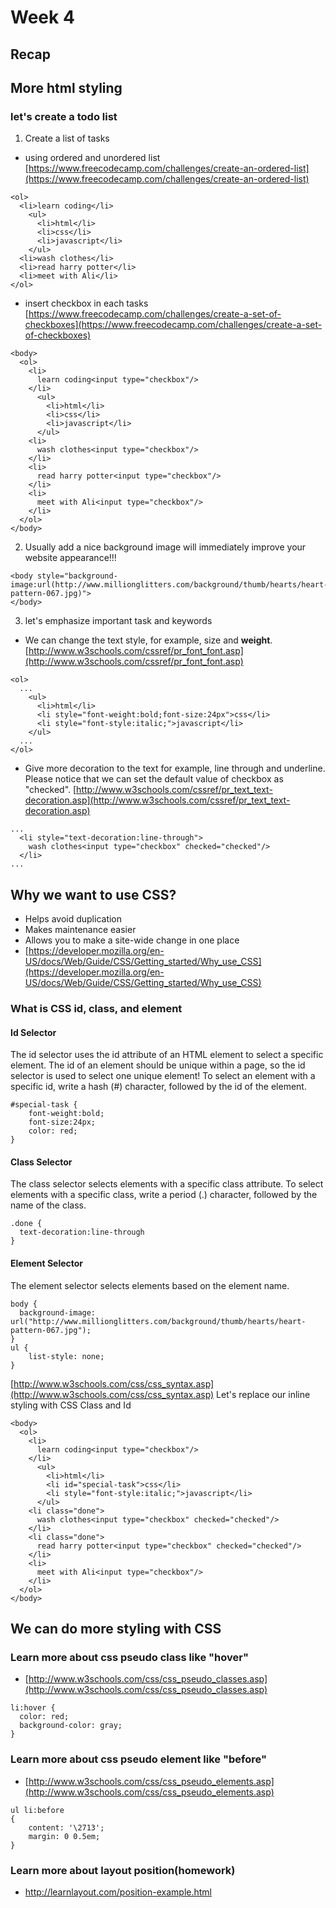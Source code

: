 # Week 4

## Recap

## More html styling

### let's create a todo list

1. Create a list of tasks
  * using ordered and unordered list [https://www.freecodecamp.com/challenges/create-an-ordered-list](https://www.freecodecamp.com/challenges/create-an-ordered-list)

```
<ol>
  <li>learn coding</li>
    <ul>
      <li>html</li>
      <li>css</li>
      <li>javascript</li>
    </ul>
  <li>wash clothes</li>
  <li>read harry potter</li>
  <li>meet with Ali</li>
</ol>
```

  * insert checkbox in each tasks [https://www.freecodecamp.com/challenges/create-a-set-of-checkboxes](https://www.freecodecamp.com/challenges/create-a-set-of-checkboxes)

```
<body>
  <ol>
    <li>
      learn coding<input type="checkbox"/>
    </li>
      <ul>
        <li>html</li>
        <li>css</li>
        <li>javascript</li>
      </ul>
    <li>
      wash clothes<input type="checkbox"/>
    </li>
    <li>
      read harry potter<input type="checkbox"/>
    </li>
    <li>
      meet with Ali<input type="checkbox"/>
    </li>
  </ol>
</body>
```

2. Usually add a nice background image will immediately improve your website appearance!!!

```
<body style="background-image:url(http://www.millionglitters.com/background/thumb/hearts/heart-pattern-067.jpg)">
</body>
```

3. let's emphasize important task and keywords
  * We can change the text style, for example, size and **weight**. [http://www.w3schools.com/cssref/pr_font_font.asp](http://www.w3schools.com/cssref/pr_font_font.asp)

```
<ol>
  ...
    <ul>
      <li>html</li>
      <li style="font-weight:bold;font-size:24px">css</li>
      <li style="font-style:italic;">javascript</li>
    </ul>
  ...
</ol>
```
  * Give more decoration to the text for example, line through and underline. Please notice that we can set the default value of checkbox as "checked". [http://www.w3schools.com/cssref/pr_text_text-decoration.asp](http://www.w3schools.com/cssref/pr_text_text-decoration.asp)

```
...
  <li style="text-decoration:line-through">
    wash clothes<input type="checkbox" checked="checked"/>
  </li>
...
```

## Why we want to use CSS?
  * Helps avoid duplication
  * Makes maintenance easier
  * Allows you to make a site-wide change in one place
  * [https://developer.mozilla.org/en-US/docs/Web/Guide/CSS/Getting_started/Why_use_CSS](https://developer.mozilla.org/en-US/docs/Web/Guide/CSS/Getting_started/Why_use_CSS)

### What is CSS id, class, and element

#### Id Selector
The id selector uses the id attribute of an HTML element to select a specific element.
The id of an element should be unique within a page, so the id selector is used to select one unique element!
To select an element with a specific id, write a hash (#) character, followed by the id of the element.

```
#special-task {
    font-weight:bold;
    font-size:24px;
    color: red;
}
```

#### Class Selector
The class selector selects elements with a specific class attribute.
To select elements with a specific class, write a period (.) character, followed by the name of the class.

```
.done {
  text-decoration:line-through
}
```

#### Element Selector
The element selector selects elements based on the element name.

```
body {
  background-image: url("http://www.millionglitters.com/background/thumb/hearts/heart-pattern-067.jpg");
}
ul {
    list-style: none;
}
```

[http://www.w3schools.com/css/css_syntax.asp](http://www.w3schools.com/css/css_syntax.asp)
Let's replace our inline styling with CSS Class and Id

```
<body>
  <ol>
    <li>
      learn coding<input type="checkbox"/>
    </li>
      <ul>
        <li>html</li>
        <li id="special-task">css</li>
        <li style="font-style:italic;">javascript</li>
      </ul>
    <li class="done">
      wash clothes<input type="checkbox" checked="checked"/>
    </li>
    <li class="done">
      read harry potter<input type="checkbox" checked="checked"/>
    </li>
    <li>
      meet with Ali<input type="checkbox"/>
    </li>
  </ol>
</body>
```

## We can do more styling with CSS
### Learn more about css pseudo class like "hover"
  * [http://www.w3schools.com/css/css_pseudo_classes.asp](http://www.w3schools.com/css/css_pseudo_classes.asp)

```
li:hover {
  color: red;
  background-color: gray;
}
```

### Learn more about css pseudo element like "before"
  * [http://www.w3schools.com/css/css_pseudo_elements.asp](http://www.w3schools.com/css/css_pseudo_elements.asp)

```
ul li:before
{
    content: '\2713';
    margin: 0 0.5em;
}
```

### Learn more about layout position(homework)
  * http://learnlayout.com/position-example.html

